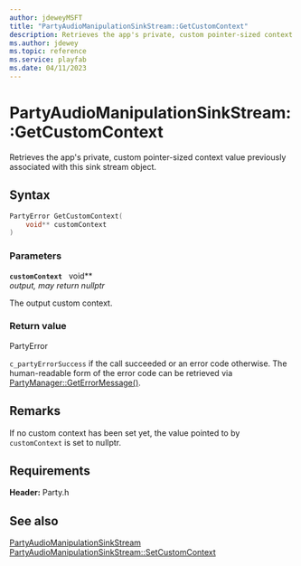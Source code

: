 ```yaml
---
author: jdeweyMSFT
title: "PartyAudioManipulationSinkStream::GetCustomContext"
description: Retrieves the app's private, custom pointer-sized context value previously associated with this sink stream object.
ms.author: jdewey
ms.topic: reference
ms.service: playfab
ms.date: 04/11/2023
---
```


# PartyAudioManipulationSinkStream::GetCustomContext  

Retrieves the app's private, custom pointer-sized context value previously associated with this sink stream object.  

## Syntax  
  
```cpp
PartyError GetCustomContext(  
    void** customContext  
)  
```  
  
### Parameters  
  
**`customContext`** &nbsp; void**  
*output, may return nullptr*  
  
The output custom context.  
  
  
### Return value  
PartyError
  
```c_partyErrorSuccess``` if the call succeeded or an error code otherwise. The human-readable form of the error code can be retrieved via [PartyManager::GetErrorMessage()](../../PartyManager/methods/partymanager_geterrormessage.md).
  
## Remarks  
  
If no custom context has been set yet, the value pointed to by `customContext` is set to nullptr.
  
## Requirements  
  
**Header:** Party.h
  
## See also  
[PartyAudioManipulationSinkStream](../partyaudiomanipulationsinkstream.md)  
[PartyAudioManipulationSinkStream::SetCustomContext](partyaudiomanipulationsinkstream_setcustomcontext.md)
  
  
